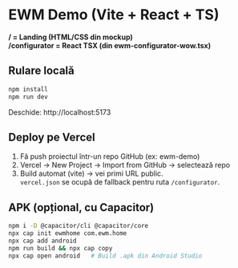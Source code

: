 
# EWM Demo (Vite + React + TS)

**/ = Landing (HTML/CSS din mockup)**  
**/configurator = React TSX (din ewm-configurator-wow.tsx)**

## Rulare locală
```bash
npm install
npm run dev
```
Deschide: http://localhost:5173

## Deploy pe Vercel
1) Fă push proiectul într-un repo GitHub (ex: ewm-demo)  
2) Vercel → New Project → Import from GitHub → selectează repo  
3) Build automat (vite) → vei primi URL public.  
`vercel.json` se ocupă de fallback pentru ruta `/configurator`.

## APK (opțional, cu Capacitor)
```bash
npm i -D @capacitor/cli @capacitor/core
npx cap init ewmhome com.ewm.home
npx cap add android
npm run build && npx cap copy
npx cap open android   # Build .apk din Android Studio
```
